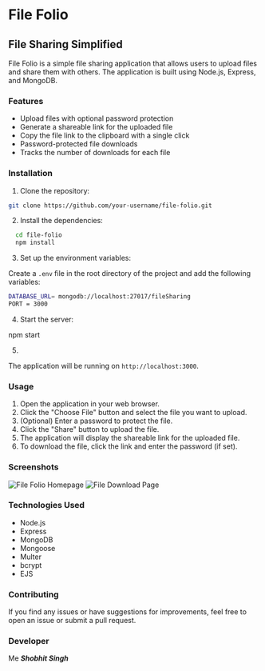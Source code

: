 # File Folio

## File Sharing Simplified

File Folio is a simple file sharing application that allows users to upload files and share them with others. The application is built using Node.js, Express, and MongoDB.

### Features

- Upload files with optional password protection
- Generate a shareable link for the uploaded file
- Copy the file link to the clipboard with a single click
- Password-protected file downloads
- Tracks the number of downloads for each file

### Installation

1. Clone the repository:

```bash
git clone https://github.com/your-username/file-folio.git
 ```


2. Install the dependencies:

```bash
  cd file-folio
  npm install
```


3. Set up the environment variables:

Create a `.env` file in the root directory of the project and add the following variables:

```bash
DATABASE_URL= mongodb://localhost:27017/fileSharing
PORT = 3000
```


4. Start the server:

npm start

5. 
The application will be running on `http://localhost:3000`.

### Usage

1. Open the application in your web browser.
2. Click the "Choose File" button and select the file you want to upload.
3. (Optional) Enter a password to protect the file.
4. Click the "Share" button to upload the file.
5. The application will display the shareable link for the uploaded file.
6. To download the file, click the link and enter the password (if set).

### Screenshots

![File Folio Homepage](https://i.imgur.com/XYZ123.png)
![File Download Page](https://i.imgur.com/ABC456.png)

### Technologies Used

- Node.js
- Express
- MongoDB
- Mongoose
- Multer
- bcrypt
- EJS

### Contributing

If you find any issues or have suggestions for improvements, feel free to open an issue or submit a pull request.

### Developer

Me ***Shobhit Singh***


